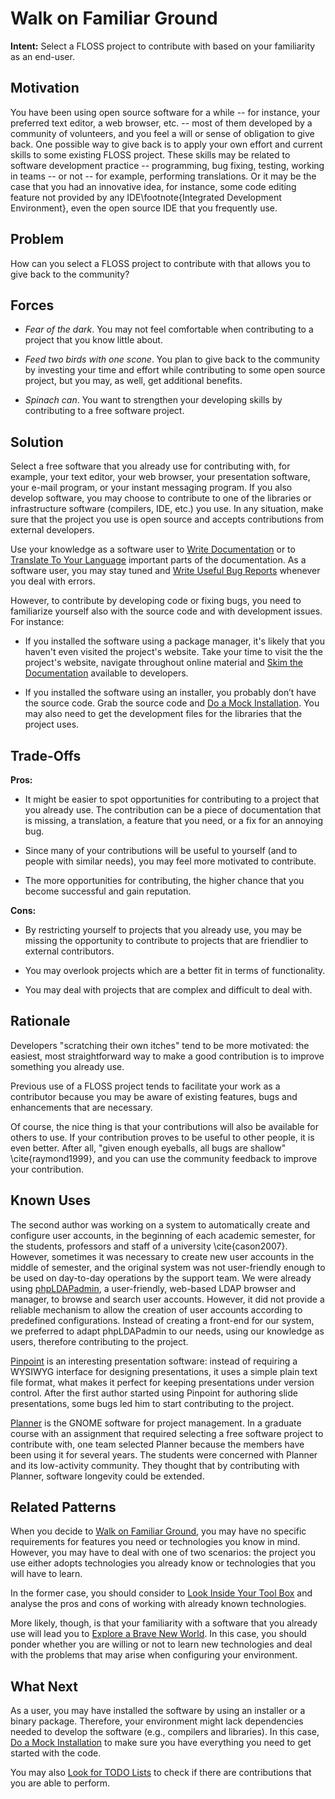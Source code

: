 # Walk on Familiar Ground

**Intent:** Select a FLOSS project to contribute with based on your familiarity as an end-user.

## Motivation

You have been using open source software for a while --
for instance, your preferred text editor, a web browser, etc. -- 
most of them developed by a community of volunteers, and
you feel a will or sense of obligation to give back.
One possible way to give back is to apply 
your own effort and current skills to some existing FLOSS project.
These skills may be related to software development practice 
-- programming, bug fixing, testing, working in teams -- or not -- 
for example, performing translations.
Or it may be the case that you had an innovative idea, for instance, 
some code editing feature not provided by any 
IDE\footnote{Integrated Development Environment}, 
even the open source IDE that you frequently use.

## Problem

How can you select a FLOSS project to contribute with that 
allows you to give back to the community?

## Forces

* _Fear of the dark_. You may not feel comfortable when contributing to a project
  that you know little about.
  
 * _Feed two birds with one scone_. You plan to give back to the community by investing
your time and effort while contributing to some open source project, 
but you may, as well, get additional benefits. 
  
* _Spinach can_. You want to strengthen your developing skills by contributing to a free
  software project.

## Solution

Select a free software that you already use for contributing with, 
for example, your text editor, your web browser, your presentation software, 
your e-mail program, or your instant messaging program. 
If you also develop software, you may choose to  contribute to one of the libraries 
or infrastructure software (compilers, IDE, etc.) you use. 
In any situation, make sure that the project you use is open source 
and accepts contributions from external developers.

Use your knowledge as a software user to 
[Write Documentation](link://contribution/WriteDocumentation) 
or to [Translate To Your Language](link://contribution/TranslateToYourLanguage) 
important parts of the documentation. 
As a software user, you may stay tuned and 
[Write Useful Bug Reports](link://contribution/WriteUsefulBugReports) 
whenever you deal with errors.

However, to contribute by developing code or fixing bugs,
you need to familiarize yourself also with the source code
and with development issues. For instance:

* If you installed the software using a package manager, 
it's likely that you haven't even visited the project's website. 
Take your time to visit the the project's website, 
navigate throughout online material and 
[Skim the Documentation](link://involvement/SkimTheDocumentation) 
available to developers. 

* If you installed the software using an installer, you probably don’t have the source code. 
Grab the source code and [Do a Mock Installation](link://involvement/DoAMockInstallation).
You may also need to get the development files for the libraries that the project uses.

## Trade-Offs

**Pros:** 

* It might be easier to spot opportunities for contributing to a
project that you already use. The contribution can be a piece of documentation
that is missing, a translation, a feature that you need, or a fix for an annoying bug.

* Since many of your contributions will be useful to yourself (and to people
  with similar needs), you may feel more motivated to contribute.
  
* The more opportunities for contributing, the higher chance that you 
become successful and gain reputation.

**Cons:** 

* By restricting yourself to projects that you already use, you may be
missing the opportunity to contribute to projects that are friendlier to
external contributors.

* You may overlook projects which are a better fit in terms of functionality.

* You may deal with projects that are complex and difficult to deal with.

## Rationale

Developers "scratching their own itches" tend to be more motivated:
the easiest, most straightforward way to make a good contribution is to 
improve something you already use.

Previous use of a FLOSS project tends to facilitate your work as a contributor 
because you may be aware of existing features, bugs and enhancements 
that are necessary. 

Of course, the nice thing is that your contributions will  also be
available for others to use. If your contribution proves to be useful to other
people, it is even better. 
After all, "given enough eyeballs, all bugs are shallow" \cite{raymond1999}, 
and you can use the community feedback to improve your contribution.

## Known Uses

The second author was working on a system to automatically create and configure
user accounts, in the beginning of each academic semester, for the students,
professors and staff of a university \cite{cason2007}. However, sometimes it
was necessary to create new user accounts in the middle of semester, and the
original system was not user-friendly enough to be used on day-to-day
operations by the support team. We were already using
[phpLDAPadmin](http://phpldapadmin.sourceforge.net/), a user-friendly,
web-based LDAP browser and manager, to browse and search user accounts.
However, it did not provide a reliable mechanism to allow the creation of user
accounts according to predefined configurations. Instead of creating a
front-end for our system, we preferred to adapt phpLDAPadmin to our needs,
using our knowledge as users, therefore contributing to the project.

[Pinpoint](http://live.gnome.org/Pinpoint) is an interesting presentation
software: instead of requiring a WYSIWYG interface for designing presentations,
it uses a simple plain text file format, what makes it perfect for
keeping presentations under version control. After the first author started
using Pinpoint for authoring slide presentations, some bugs led him to start
contributing to the project.

[Planner](http://live.gnome.org/Planner) is the GNOME software for project management. 
In a graduate course with an assignment that required selecting a free software project 
to contribute with, one team selected Planner because the members have been using it 
for several years. The students were concerned with Planner and its low-activity community.
They thought that by contributing with Planner, software longevity could be extended. 

## Related Patterns

When you decide to  [Walk on Familiar Ground](link://selection/WalkOnFamiliarGround), 
you may have no specific requirements for features you need 
or technologies you know in mind.
However, you may have to deal with one of two scenarios:
the project you use either adopts technologies you already know or 
technologies that you will have to learn. 

In the former case, you should consider to 
[Look Inside Your Tool Box](link://selection/LookInsideYourToolBox)
and analyse the pros and cons of working with already known technologies.

More likely, though, is that your familiarity with a software that you already use
will lead you to [Explore a Brave New World](link://selection/ExploreABraveNewWorld). 
In this case, you should ponder whether you are willing or not to learn new technologies and 
deal with the problems that may arise when configuring your environment.

## What Next

As a user, you may have installed the software by using an installer or a
binary package. Therefore, your environment might lack dependencies needed to
develop the software (e.g., compilers and libraries). In this case, 
[Do a Mock Installation](link://involvement/DoAMockInstallation) 
to make sure you have everything you need to get started with the code.

You may also [Look for TODO Lists](link://involvement/LookForTodoLists)
to check if there are contributions that you are able to perform. 


